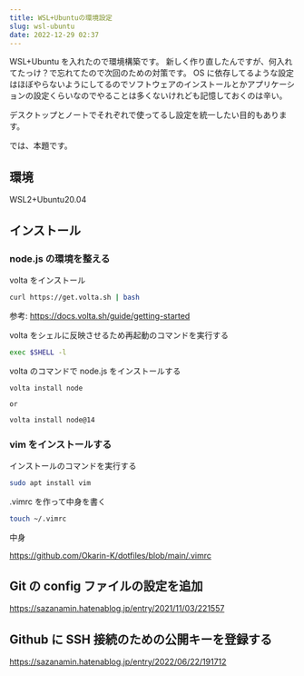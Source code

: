 ```yaml
---
title: WSL+Ubuntuの環境設定
slug: wsl-ubuntu
date: 2022-12-29 02:37
---
```


WSL+Ubuntu を入れたので環境構築です。
新しく作り直したんですが、何入れてたっけ？で忘れてたので次回のための対策です。
OS に依存してるような設定はほぼやらないようにしてるのでソフトウェアのインストールとかアプリケーションの設定くらいなのでやることは多くないけれども記憶しておくのは辛い。

デスクトップとノートでそれぞれで使ってるし設定を統一したい目的もあります。

では、本題です。

## 環境

WSL2+Ubuntu20.04

## インストール

### node.js の環境を整える

volta をインストール

```bash
curl https://get.volta.sh | bash
```

参考: https://docs.volta.sh/guide/getting-started

volta をシェルに反映させるため再起動のコマンドを実行する

```bash
exec $SHELL -l
```

volta のコマンドで node.js をインストールする

```ba環境
volta install node

or

volta install node@14
```

### vim をインストールする

インストールのコマンドを実行する

```bash
sudo apt install vim
```

.vimrc を作って中身を書く

```bash
touch ~/.vimrc
```

中身

https://github.com/Okarin-K/dotfiles/blob/main/.vimrc

## Git の config ファイルの設定を追加

https://sazanamin.hatenablog.jp/entry/2021/11/03/221557

## Github に SSH 接続のための公開キーを登録する

https://sazanamin.hatenablog.jp/entry/2022/06/22/191712
